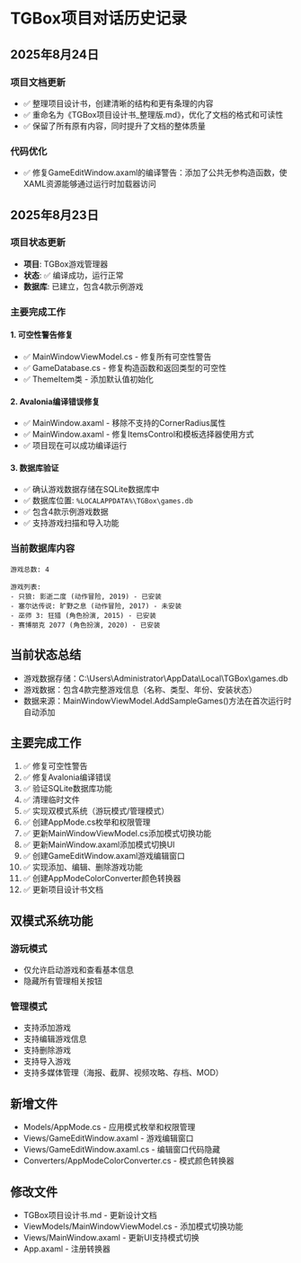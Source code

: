 # TGBox项目对话历史记录

## 2025年8月24日

### 项目文档更新
- ✅ 整理项目设计书，创建清晰的结构和更有条理的内容
- ✅ 重命名为《TGBox项目设计书_整理版.md》，优化了文档的格式和可读性
- ✅ 保留了所有原有内容，同时提升了文档的整体质量

### 代码优化
- ✅ 修复GameEditWindow.axaml的编译警告：添加了公共无参构造函数，使XAML资源能够通过运行时加载器访问

## 2025年8月23日

### 项目状态更新
- **项目**: TGBox游戏管理器
- **状态**: ✅ 编译成功，运行正常
- **数据库**: 已建立，包含4款示例游戏

### 主要完成工作

#### 1. 可空性警告修复
- ✅ MainWindowViewModel.cs - 修复所有可空性警告
- ✅ GameDatabase.cs - 修复构造函数和返回类型的可空性
- ✅ ThemeItem类 - 添加默认值初始化

#### 2. Avalonia编译错误修复
- ✅ MainWindow.axaml - 移除不支持的CornerRadius属性
- ✅ MainWindow.axaml - 修复ItemsControl和模板选择器使用方式
- ✅ 项目现在可以成功编译运行

#### 3. 数据库验证
- ✅ 确认游戏数据存储在SQLite数据库中
- ✅ 数据库位置: `%LOCALAPPDATA%\TGBox\games.db`
- ✅ 包含4款示例游戏数据
- ✅ 支持游戏扫描和导入功能

### 当前数据库内容
```
游戏总数: 4

游戏列表:
- 只狼: 影逝二度 (动作冒险, 2019) - 已安装
- 塞尔达传说: 旷野之息 (动作冒险, 2017) - 未安装
- 巫师 3: 狂猎 (角色扮演, 2015) - 已安装
- 赛博朋克 2077 (角色扮演, 2020) - 已安装
```

## 当前状态总结
- 游戏数据存储：C:\Users\Administrator\AppData\Local\TGBox\games.db
- 游戏数据：包含4款完整游戏信息（名称、类型、年份、安装状态）
- 数据来源：MainWindowViewModel.AddSampleGames()方法在首次运行时自动添加

## 主要完成工作
1. ✅ 修复可空性警告
2. ✅ 修复Avalonia编译错误
3. ✅ 验证SQLite数据库功能
4. ✅ 清理临时文件
5. ✅ 实现双模式系统（游玩模式/管理模式）
6. ✅ 创建AppMode.cs枚举和权限管理
7. ✅ 更新MainWindowViewModel.cs添加模式切换功能
8. ✅ 更新MainWindow.axaml添加模式切换UI
9. ✅ 创建GameEditWindow.axaml游戏编辑窗口
10. ✅ 实现添加、编辑、删除游戏功能
11. ✅ 创建AppModeColorConverter颜色转换器
12. ✅ 更新项目设计书文档

## 双模式系统功能
### 游玩模式
- 仅允许启动游戏和查看基本信息
- 隐藏所有管理相关按钮

### 管理模式
- 支持添加游戏
- 支持编辑游戏信息
- 支持删除游戏
- 支持导入游戏
- 支持多媒体管理（海报、截屏、视频攻略、存档、MOD）

## 新增文件
- Models/AppMode.cs - 应用模式枚举和权限管理
- Views/GameEditWindow.axaml - 游戏编辑窗口
- Views/GameEditWindow.axaml.cs - 编辑窗口代码隐藏
- Converters/AppModeColorConverter.cs - 模式颜色转换器

## 修改文件
- TGBox项目设计书.md - 更新设计文档
- ViewModels/MainWindowViewModel.cs - 添加模式切换功能
- Views/MainWindow.axaml - 更新UI支持模式切换
- App.axaml - 注册转换器